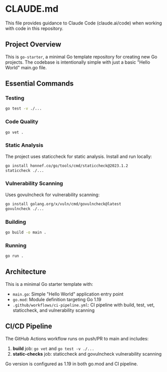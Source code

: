 # CLAUDE.md

This file provides guidance to Claude Code (claude.ai/code) when working with code in this repository.

## Project Overview

This is `go-starter`, a minimal Go template repository for creating new Go projects. The codebase is intentionally simple with just a basic "Hello World" main.go file.

## Essential Commands

### Testing
```bash
go test -v ./...
```

### Code Quality
```bash
go vet .
```

### Static Analysis
The project uses staticcheck for static analysis. Install and run locally:
```bash
go install honnef.co/go/tools/cmd/staticcheck@2023.1.2
staticcheck ./...
```

### Vulnerability Scanning
Uses govulncheck for vulnerability scanning:
```bash
go install golang.org/x/vuln/cmd/govulncheck@latest
govulncheck ./...
```

### Building
```bash
go build -o main .
```

### Running
```bash
go run .
```

## Architecture

This is a minimal Go starter template with:
- `main.go`: Simple "Hello World" application entry point
- `go.mod`: Module definition targeting Go 1.19
- `.github/workflows/ci-pipeline.yml`: CI pipeline with build, test, vet, staticcheck, and vulnerability scanning

## CI/CD Pipeline

The GitHub Actions workflow runs on push/PR to main and includes:
1. **build** job: `go vet` and `go test -v ./...`
2. **static-checks** job: staticcheck and govulncheck vulnerability scanning

Go version is configured as 1.19 in both go.mod and CI pipeline.